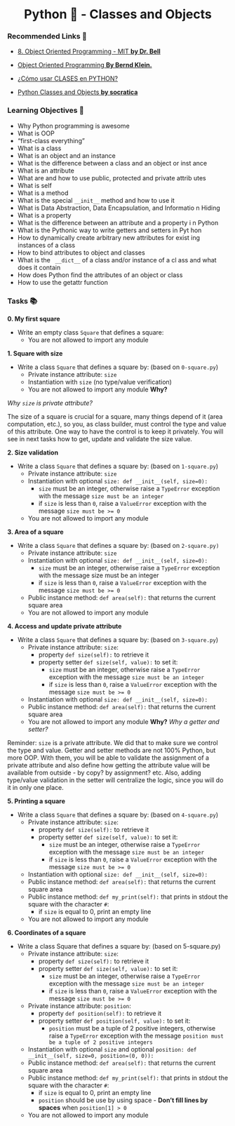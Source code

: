 <h1 align="center">Python 🐍 - Classes and Objects</h1>

### Recommended Links 🔗

- [8. Object Oriented Programming - MIT __by Dr. Bell__](https://www.youtube.com/watch?v=-DP1i2ZU9gk)

- [Object Oriented Programming __By Bernd Klein.__](https://python-course.eu/oop/object-oriented-programming.php) 

- [¿Cómo usar CLASES en PYTHON?](https://www.youtube.com/watch?v=9x7RK6mb1uA)
- [Python Classes and Objects __by socratica__](https://www.youtube.com/watch?v=apACNr7DC_s)
	
### Learning Objectives 🎯
- Why Python programming is awesome
- What is OOP
- “first-class everything”
- What is a class
- What is an object and an instance
- What is the difference between a class and an object or inst    ance
- What is an attribute
- What are and how to use public, protected and private attrib    utes
- What is self
- What is a method
- What is the special ``__init__`` method and how to use it
- What is Data Abstraction, Data Encapsulation, and Informatio    n Hiding
- What is a property
- What is the difference between an attribute and a property i    n Python
- What is the Pythonic way to write getters and setters in Pyt    hon
- How to dynamically create arbitrary new attributes for exist    ing instances of a class
- How to bind attributes to object and classes
- What is the `` __dict__`` of a class and/or instance of a cl    ass and what does it contain
- How does Python find the attributes of an object or class
- How to use the getattr function

### Tasks 📚
__0. My first square__
- Write an empty class ``Square`` that defines a square:
	- You are not allowed to import any module

__1. Square with size__
- Write a class ``Square`` that defines a square by: (based on ``0-square.py``)
	- Private instance attribute: ``size``
	- Instantiation with ``size`` (no type/value verification)
	- You are not allowed to import any module
__Why?__

_Why ``size`` is private attribute?_

The size of a square is crucial for a square, many things depend of it (area computation, etc.), so you, as class builder, must control the type and value of this attribute. One way to have the control is to keep it privately. You will see in next tasks how to get, update and validate the size value.

__2. Size validation__
- Write a class ``Square`` that defines a square by: (based on ``1-square.py``)
	- Private instance attribute: ``size``
	- Instantiation with optional ``size: def __init__(self, size=0):``
		- ``size`` must be an integer, otherwise raise a ``TypeError`` exception with the message ``size must be an integer``
		- if ``size`` is less than ``0``, raise a ``ValueError`` exception with the message ``size must be >= 0``
	- You are not allowed to import any module

__3. Area of a square__
- Write a class ``Square`` that defines a square by: (based on ``2-square.py)``
	- Private instance attribute: ``size``
	- Instantiation with optional ``size: def __init__(self, size=0):``
		- ``size`` must be an integer, otherwise raise a ``TypeError`` exception with the message size must be an integer
		- if ``size`` is less than ``0``, raise a ``ValueError`` exception with the message ``size must be >= 0``
	- Public instance method: ``def area(self):`` that returns the current square area
	- You are not allowed to import any module
	     
__4. Access and update private attribute__
- Write a class ``Square`` that defines a square by: (based on ``3-square.py``)
	- Private instance attribute: ``size``:
		- property ``def size(self):`` to retrieve it
		- property setter ``def size(self, value):`` to set it:
			- ``size`` must be an integer, otherwise raise a ``TypeError`` exception with the message ``size must be an integer``
			- if ``size`` is less than ``0``, raise a ``ValueError`` exception with the message ``size must be >= 0``
	- Instantiation with optional ``size: def __init__(self, size=0):``
	- Public instance method: ``def area(self):`` that returns the current square area
	- You are not allowed to import any module
__Why?__
_Why a getter and setter?_

Reminder: ``size`` is a private attribute. We did that to make sure we control the type and value. Getter and setter methods are not 100% Python, but more OOP. With them, you will be able to validate the assignment of a private attribute and also define how getting the attribute value will be available from outside - by copy? by assignment? etc. Also, adding type/value validation in the setter will centralize the logic, since you will do it in only one place.


__5. Printing a square__
- Write a class ``Square`` that defines a square by: (based on ``4-square.py``)
	- Private instance attribute: ``size``:
		- property ``def size(self):`` to retrieve it
		- property setter ``def size(self, value):`` to set it:
			- ``size`` must be an integer, otherwise raise a ``TypeError`` exception with the message ``size must be an integer``
			- if ``size`` is less than ``0``, raise a ``ValueError`` exception with the message ``size must be >= 0``
	- Instantiation with optional ``size: def __init__(self, size=0):``
	- Public instance method: ``def area(self):`` that returns the current square area
	- Public instance method: ``def my_print(self):`` that prints in stdout the square with the character ``#``:
		- if ``size`` is equal to 0, print an empty line
	- You are not allowed to import any module

__6. Coordinates of a square__
- Write a class Square that defines a square by: (based on 5-square.py)
	- Private instance attribute: ``size``:
		- property ``def size(self):`` to retrieve it
		- property setter ``def size(self, value):`` to set it:
			- ``size`` must be an integer, otherwise raise a ``TypeError`` exception with the message ``size must be an integer``
			- if ``size`` is less than ``0``, raise a ``ValueError`` exception with the message ``size must be >= 0``
	- Private instance attribute: ``position``:
		- property ``def position(self):`` to retrieve it
		- property setter ``def position(self, value):`` to set it:
			- ``position`` must be a tuple of 2 positive integers, otherwise raise a ``TypeError`` exception with the message ``position must be a tuple of 2 positive integers``
	- Instantiation with optional ``size`` and optional ``position: def __init__(self, size=0, position=(0, 0)):``
	- Public instance method: ``def area(self):`` that returns the current square area
	- Public instance method: ``def my_print(self):`` that prints in stdout the square with the character ``#``:
		- if ``size`` is equal to 0, print an empty line
		- ``position`` should be use by using space - __Don’t fill lines by spaces__ when ``position[1] > 0``
	- You are not allowed to import any module						  

